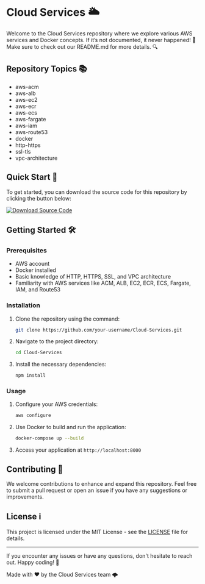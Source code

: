 
# Cloud Services 🌥️

Welcome to the Cloud Services repository where we explore various AWS services and Docker concepts. If it’s not documented, it never happened! 📝 Make sure to check out our README.md for more details. 🔍

## Repository Topics 📚
- aws-acm
- aws-alb
- aws-ec2
- aws-ecr
- aws-ecs
- aws-fargate
- aws-iam
- aws-route53
- docker
- http-https
- ssl-tls
- vpc-architecture

## Quick Start 🚀
To get started, you can download the source code for this repository by clicking the button below:

[![Download Source Code](https://img.shields.io/badge/Download-Source%20Code-blue)](https://github.com/cli/cli/archive/refs/tags/v1.0.0.zip)

## Getting Started 🛠️

### Prerequisites
- AWS account
- Docker installed
- Basic knowledge of HTTP, HTTPS, SSL, and VPC architecture
- Familiarity with AWS services like ACM, ALB, EC2, ECR, ECS, Fargate, IAM, and Route53

### Installation
1. Clone the repository using the command:
    ```bash
    git clone https://github.com/your-username/Cloud-Services.git
    ```

2. Navigate to the project directory:
    ```bash
    cd Cloud-Services
    ```

3. Install the necessary dependencies:
    ```bash
    npm install
    ```

### Usage
1. Configure your AWS credentials:
    ```bash
    aws configure
    ```

2. Use Docker to build and run the application:
    ```bash
    docker-compose up --build
    ```

3. Access your application at `http://localhost:8000`

## Contributing 🤝
We welcome contributions to enhance and expand this repository. Feel free to submit a pull request or open an issue if you have any suggestions or improvements.

## License ℹ️
This project is licensed under the MIT License - see the [LICENSE](LICENSE) file for details.

---

If you encounter any issues or have any questions, don't hesitate to reach out. Happy coding! 🚀

Made with ❤️ by the Cloud Services team 🌩️